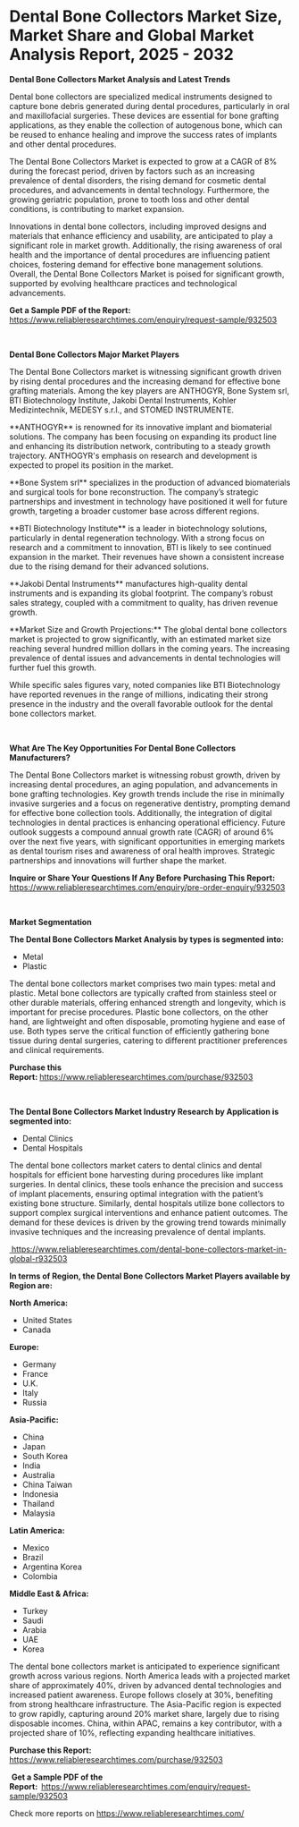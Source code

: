<p><h1>Dental Bone Collectors Market Size, Market Share and Global Market Analysis Report, 2025 - 2032</h1></p><p><strong>Dental Bone Collectors Market Analysis and Latest Trends</strong></p>
<p><p>Dental bone collectors are specialized medical instruments designed to capture bone debris generated during dental procedures, particularly in oral and maxillofacial surgeries. These devices are essential for bone grafting applications, as they enable the collection of autogenous bone, which can be reused to enhance healing and improve the success rates of implants and other dental procedures.</p><p>The Dental Bone Collectors Market is expected to grow at a CAGR of 8% during the forecast period, driven by factors such as an increasing prevalence of dental disorders, the rising demand for cosmetic dental procedures, and advancements in dental technology. Furthermore, the growing geriatric population, prone to tooth loss and other dental conditions, is contributing to market expansion. </p><p>Innovations in dental bone collectors, including improved designs and materials that enhance efficiency and usability, are anticipated to play a significant role in market growth. Additionally, the rising awareness of oral health and the importance of dental procedures are influencing patient choices, fostering demand for effective bone management solutions. Overall, the Dental Bone Collectors Market is poised for significant growth, supported by evolving healthcare practices and technological advancements.</p></p>
<p><strong>Get a Sample PDF of the Report:&nbsp;</strong> <a href="https://www.reliableresearchtimes.com/enquiry/request-sample/932503?utm_campaign=3560&utm_medium=2&utm_source=Github&utm_content=ia&utm_term=21032025&utm_id=dental-bone-collectors">https://www.reliableresearchtimes.com/enquiry/request-sample/932503</a></p>
<p>&nbsp;</p>
<p><strong>Dental Bone Collectors Major Market Players</strong></p>
<p><p>The Dental Bone Collectors market is witnessing significant growth driven by rising dental procedures and the increasing demand for effective bone grafting materials. Among the key players are ANTHOGYR, Bone System srl, BTI Biotechnology Institute, Jakobi Dental Instruments, Kohler Medizintechnik, MEDESY s.r.l., and STOMED INSTRUMENTE.</p><p>**ANTHOGYR** is renowned for its innovative implant and biomaterial solutions. The company has been focusing on expanding its product line and enhancing its distribution network, contributing to a steady growth trajectory. ANTHOGYR's emphasis on research and development is expected to propel its position in the market.</p><p>**Bone System srl** specializes in the production of advanced biomaterials and surgical tools for bone reconstruction. The company’s strategic partnerships and investment in technology have positioned it well for future growth, targeting a broader customer base across different regions.</p><p>**BTI Biotechnology Institute** is a leader in biotechnology solutions, particularly in dental regeneration technology. With a strong focus on research and a commitment to innovation, BTI is likely to see continued expansion in the market. Their revenues have shown a consistent increase due to the rising demand for their advanced solutions.</p><p>**Jakobi Dental Instruments** manufactures high-quality dental instruments and is expanding its global footprint. The company’s robust sales strategy, coupled with a commitment to quality, has driven revenue growth.</p><p>**Market Size and Growth Projections:** The global dental bone collectors market is projected to grow significantly, with an estimated market size reaching several hundred million dollars in the coming years. The increasing prevalence of dental issues and advancements in dental technologies will further fuel this growth.</p><p>While specific sales figures vary, noted companies like BTI Biotechnology have reported revenues in the range of millions, indicating their strong presence in the industry and the overall favorable outlook for the dental bone collectors market.</p></p>
<p>&nbsp;</p>
<p><strong>What Are The Key Opportunities For Dental Bone Collectors Manufacturers?</strong></p>
<p><p>The Dental Bone Collectors market is witnessing robust growth, driven by increasing dental procedures, an aging population, and advancements in bone grafting technologies. Key growth trends include the rise in minimally invasive surgeries and a focus on regenerative dentistry, prompting demand for effective bone collection tools. Additionally, the integration of digital technologies in dental practices is enhancing operational efficiency. Future outlook suggests a compound annual growth rate (CAGR) of around 6% over the next five years, with significant opportunities in emerging markets as dental tourism rises and awareness of oral health improves. Strategic partnerships and innovations will further shape the market.</p></p>
<p><strong>Inquire or Share Your Questions If Any Before Purchasing This Report:</strong> <a href="https://www.reliableresearchtimes.com/enquiry/pre-order-enquiry/932503?utm_campaign=3560&utm_medium=2&utm_source=Github&utm_content=ia&utm_term=21032025&utm_id=dental-bone-collectors">https://www.reliableresearchtimes.com/enquiry/pre-order-enquiry/932503</a></p>
<p>&nbsp;</p>
<p><strong>Market Segmentation</strong></p>
<p><strong>The Dental Bone Collectors Market Analysis by types is segmented into:</strong></p>
<p><ul><li>Metal</li><li>Plastic</li></ul></p>
<p><p>The dental bone collectors market comprises two main types: metal and plastic. Metal bone collectors are typically crafted from stainless steel or other durable materials, offering enhanced strength and longevity, which is important for precise procedures. Plastic bone collectors, on the other hand, are lightweight and often disposable, promoting hygiene and ease of use. Both types serve the critical function of efficiently gathering bone tissue during dental surgeries, catering to different practitioner preferences and clinical requirements.</p></p>
<p><strong>Purchase this Report:&nbsp;</strong><a href="https://www.reliableresearchtimes.com/purchase/932503?utm_campaign=3560&utm_medium=2&utm_source=Github&utm_content=ia&utm_term=21032025&utm_id=dental-bone-collectors">https://www.reliableresearchtimes.com/purchase/932503</a></p>
<p>&nbsp;</p>
<p><strong>The Dental Bone Collectors Market Industry Research by Application is segmented into:</strong></p>
<p><ul><li>Dental Clinics</li><li>Dental Hospitals</li></ul></p>
<p><p>The dental bone collectors market caters to dental clinics and dental hospitals for efficient bone harvesting during procedures like implant surgeries. In dental clinics, these tools enhance the precision and success of implant placements, ensuring optimal integration with the patient’s existing bone structure. Similarly, dental hospitals utilize bone collectors to support complex surgical interventions and enhance patient outcomes. The demand for these devices is driven by the growing trend towards minimally invasive techniques and the increasing prevalence of dental implants.</p></p>
<p><a href="https://www.reliableresearchtimes.com/dental-bone-collectors-market-in-global-r932503?utm_campaign=3560&utm_medium=2&utm_source=Github&utm_content=ia&utm_term=21032025&utm_id=dental-bone-collectors">&nbsp;https://www.reliableresearchtimes.com/dental-bone-collectors-market-in-global-r932503</a></p>
<p><strong>In terms of Region, the Dental Bone Collectors Market Players available by Region are:</strong></p>
<p>
    <p> <strong> North America: </strong>
        <ul>
            <li>United States</li>
            <li>Canada</li>
        </ul>
        </p> 
    <p> <strong> Europe: </strong>
        <ul>
            <li>Germany</li>
            <li>France</li>
            <li>U.K.</li>
            <li>Italy</li>
            <li>Russia</li>
        </ul>
        </p> 
    <p> <strong> Asia-Pacific: </strong>
        <ul>
            <li>China</li>
            <li>Japan</li>
            <li>South Korea</li>
            <li>India</li>
            <li>Australia</li>
            <li>China Taiwan</li>
            <li>Indonesia</li>
            <li>Thailand</li>
            <li>Malaysia</li>
        </ul>
        </p> 
    <p> <strong> Latin America: </strong>
        <ul>
            <li>Mexico</li>
            <li>Brazil</li>
            <li>Argentina Korea</li>
            <li>Colombia</li>
        </ul>
        </p> 
    <p> <strong> Middle East & Africa: </strong>
        <ul>
            <li>Turkey</li>
            <li>Saudi</li>
            <li>Arabia</li>
            <li>UAE</li>
            <li>Korea</li>
        </ul>
    </p>
    </p>
<p><p>The dental bone collectors market is anticipated to experience significant growth across various regions. North America leads with a projected market share of approximately 40%, driven by advanced dental technologies and increased patient awareness. Europe follows closely at 30%, benefiting from strong healthcare infrastructure. The Asia-Pacific region is expected to grow rapidly, capturing around 20% market share, largely due to rising disposable incomes. China, within APAC, remains a key contributor, with a projected share of 10%, reflecting expanding healthcare initiatives.</p></p>
<p><strong>Purchase this Report: </strong><a href="https://www.reliableresearchtimes.com/purchase/932503?utm_campaign=3560&utm_medium=2&utm_source=Github&utm_content=ia&utm_term=21032025&utm_id=dental-bone-collectors">https://www.reliableresearchtimes.com/purchase/932503</a></p>
<p>&nbsp;<strong>Get a Sample PDF of the Report:&nbsp;&nbsp;</strong><a href="https://www.reliableresearchtimes.com/enquiry/request-sample/932503?utm_campaign=3560&utm_medium=2&utm_source=Github&utm_content=ia&utm_term=21032025&utm_id=dental-bone-collectors">https://www.reliableresearchtimes.com/enquiry/request-sample/932503</a></p>
<p><strong></strong></p>
<p>Check more reports on <a href="https://www.reliableresearchtimes.com/?utm_campaign=3560&utm_medium=2&utm_source=Github&utm_content=ia&utm_term=21032025&utm_id=dental-bone-collectors">https://www.reliableresearchtimes.com/</a></p>